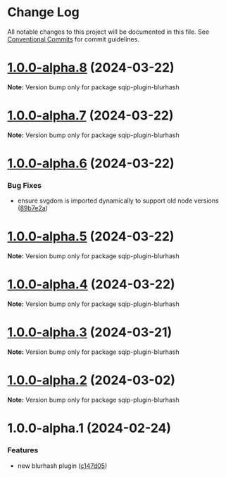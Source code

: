 # Change Log

All notable changes to this project will be documented in this file.
See [Conventional Commits](https://conventionalcommits.org) for commit guidelines.

# [1.0.0-alpha.8](https://github.com/axe312ger/sqip/compare/sqip-plugin-blurhash@1.0.0-alpha.7...sqip-plugin-blurhash@1.0.0-alpha.8) (2024-03-22)

**Note:** Version bump only for package sqip-plugin-blurhash





# [1.0.0-alpha.7](https://github.com/axe312ger/sqip/compare/sqip-plugin-blurhash@1.0.0-alpha.6...sqip-plugin-blurhash@1.0.0-alpha.7) (2024-03-22)

**Note:** Version bump only for package sqip-plugin-blurhash





# [1.0.0-alpha.6](https://github.com/axe312ger/sqip/compare/sqip-plugin-blurhash@1.0.0-alpha.5...sqip-plugin-blurhash@1.0.0-alpha.6) (2024-03-22)


### Bug Fixes

* ensure svgdom is imported dynamically to support old node versions ([89b7e2a](https://github.com/axe312ger/sqip/commit/89b7e2acc110c943e79b219df3c080adf6780521))





# [1.0.0-alpha.5](https://github.com/axe312ger/sqip/compare/sqip-plugin-blurhash@1.0.0-alpha.4...sqip-plugin-blurhash@1.0.0-alpha.5) (2024-03-22)

**Note:** Version bump only for package sqip-plugin-blurhash





# [1.0.0-alpha.4](https://github.com/axe312ger/sqip/compare/sqip-plugin-blurhash@1.0.0-alpha.3...sqip-plugin-blurhash@1.0.0-alpha.4) (2024-03-22)

**Note:** Version bump only for package sqip-plugin-blurhash





# [1.0.0-alpha.3](https://github.com/axe312ger/sqip/compare/sqip-plugin-blurhash@1.0.0-alpha.2...sqip-plugin-blurhash@1.0.0-alpha.3) (2024-03-21)

**Note:** Version bump only for package sqip-plugin-blurhash





# [1.0.0-alpha.2](https://github.com/axe312ger/sqip/compare/sqip-plugin-blurhash@1.0.0-alpha.1...sqip-plugin-blurhash@1.0.0-alpha.2) (2024-03-02)

**Note:** Version bump only for package sqip-plugin-blurhash





# 1.0.0-alpha.1 (2024-02-24)


### Features

* new blurhash plugin ([c147d05](https://github.com/axe312ger/sqip/commit/c147d050a8f99663324d3e67da5e7d65f0e2c960))
